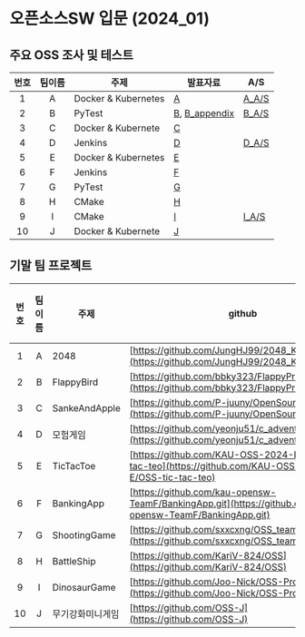# 오픈소스SW 입문 (2024_01)

## 주요 OSS 조사 및 테스트
| 번호 | 팀이름 | 주제 | 발표자료 | A/S |
|:----------:|:----------:|----------|----------|----------|
| 1 | A | Docker & Kubernetes | [A](path/to/A.pptx) | [A_A/S](path/to/A_AS.pdf) |
| 2 | B | PyTest |  [B](path/to/B.pptx), [B_appendix](path/to/B_Appendix.pptx) | [B_A/S](path/to/B_AS.docx) |
| 3 | C | Docker & Kubernete | [C](path/to/C.pptx) |  |
| 4 | D | Jenkins | [D](path/to/D.pptx) | [D_A/S](path/to/D_AS.docx) |
| 5 | E | Docker & Kubernetes |  [E](path/to/E.pptx) |  |
| 6 | F | Jenkins | [F](path/to/F.pptx) | |
| 7 | G | PyTest | [G](path/to/G.pdf) | |
| 8 | H | CMake |  [H](path/to/H.pptx) |  |
| 9 | I | CMake | [I](path/to/I.pptx) | [I_A/S](path/to/I_AS.hwpx) |
| 10 | J | Docker & Kubernete | [J](path/to/J.pdf) |  |


## 기말 팀 프로젝트
| 번호 | 팀이름 | 주제 | github | 발표자료 | A/S |
|:----------:|:----------:|----------|----------|:----------:|----------|
| 1  | A | 2048 | [https://github.com/JungHJ99/2048_KAU](https://github.com/JungHJ99/2048_KAU) |[A](path/to/A_final.pptx)  | |
| 2  | B | FlappyBird | [https://github.com/bbky323/FlappyProject.git](https://github.com/bbky323/FlappyProject.git) | [B](path/to/B_final.pptx) |  |
| 3  | C | SankeAndApple | [https://github.com/P-juuny/OpenSource-C.git](https://github.com/P-juuny/OpenSource-C.git) | [C](path/to/C_final.pptx) | |
| 4  | D | 모험게임 | [https://github.com/yeonju51/c_adventure_game.git](https://github.com/yeonju51/c_adventure_game.git) |[D](path/to/D_final.pptx) |  |
| 5  | E | TicTacToe | [https://github.com/KAU-OSS-2024-E/OSS-tic-tac-teo](https://github.com/KAU-OSS-2024-E/OSS-tic-tac-teo)| [E](path/to/E_final.pptx) | |
| 6  | F | BankingApp | [https://github.com/kau-opensw-TeamF/BankingApp.git](https://github.com/kau-opensw-TeamF/BankingApp.git) |[F](path/to/F_final.pptx)  | |
| 7  | G | ShootingGame | [https://github.com/sxxcxng/OSS_teamG.git](https://github.com/sxxcxng/OSS_teamG.git) | [G](path/to/G_final.pdf) |  |
| 8  | H | BattleShip | [https://github.com/KariV-824/OSS](https://github.com/KariV-824/OSS)| [H](path/to/H_final.pptx) |  |
| 9  | I | DinosaurGame | [https://github.com/Joo-Nick/OSS-Project.git](https://github.com/Joo-Nick/OSS-Project.git) |[I](path/to/I_final.pptx)|  |
| 10 | J | 무기강화미니게임 | [https://github.com/OSS-J](https://github.com/OSS-J) | [J](path/to/J_final.pptx) |  |

